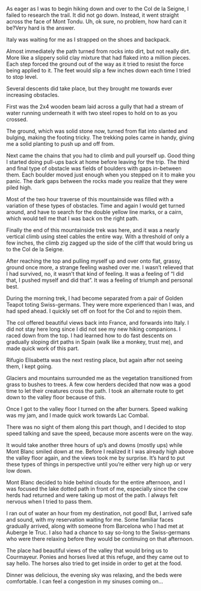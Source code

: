 As eager as I was to begin hiking down and over to the Col de la Seigne, I failed to research the trail. It did not go down. Instead, it went straight across the face of Mont Tondu. Uh, ok sure, no problem, how hard can it be?Very hard is the answer.

Italy was waiting for me as I strapped on the shoes and backpack.

Almost immediately the path turned from rocks into dirt, but not really dirt. More like a slippery solid clay mixture that had flaked into a million pieces. Each step forced the ground out of the way as it tried to resist the force being applied to it. The feet would slip a few inches down each time I tried to stop level.

Several descents did take place, but they brought me towards ever increasing obstacles.

First was the 2x4 wooden beam laid across a gully that had a stream of water running underneath it with two steel ropes to hold on to as you crossed.

The ground, which was solid stone now, turned from flat into slanted and bulging, making the footing tricky. The trekking poles came in handy, giving me a solid planting to push up and off from.

Next came the chains that you had to climb and pull yourself up. Good thing I started doing pull-ups back at home before leaving for the trip. The third and final type of obstacle was fields of boulders with gaps in-between them. Each boulder moved just enough when you stepped on it to make you panic. The dark gaps between the rocks made you realize that they were piled high.

Most of the two hour traverse of this mountainside was filled with a variation of these types of obstacles. Time and again I would get turned around, and have to search for the double yellow line marks, or a cairn, which would tell me that I was back on the right path.

Finally the end of this mountainside trek was here, and it was a nearly vertical climb using steel cables the entire way. With a threshold of only a few inches, the climb zig zagged up the side of the cliff that would bring us to the Col de la Seigne.

After reaching the top and pulling myself up and over onto flat, grassy, ground once more, a strange feeling washed over me. I wasn’t relieved that I had survived, no, it wasn’t that kind of feeling. It was a feeling of “I did that, I pushed myself and did that”. It was a feeling of triumph and personal best.

During the morning trek, I had become separated from a pair of Golden Teapot toting Swiss-germans. They were more experienced than I was, and had sped ahead. I quickly set off on foot for the Col and to rejoin them.

The col offered beautiful views back into France, and forwards into Italy. I did not stay here long since I did not see my new hiking companions. I raced down from the top. I had learned how to do fast descents on gradually sloping dirt paths in Spain (walk like a monkey, trust me), and made quick work of this part.

Rifugio Elisabetta was the next resting place, but again after not seeing them, I kept going.

Glaciers and mountains surrounded me as the vegetation transitioned from grass to bushes to trees. A few cow herders decided that now was a good time to let their creatures cross the path. I took an alternate route to get down to the valley floor because of this.

Once I got to the valley floor I turned on the after burners. Speed walking was my jam, and I made quick work towards Lac Combal.

There was no sight of them along this part though, and I decided to stop speed talking and save the speed, because more ascents were on the way.

It would take another three hours of up’s and downs (mostly ups) while Mont Blanc smiled down at me. Before I realized it I was already high above the valley floor again, and the views took me by surprise. It’s hard to put these types of things in perspective until you’re either very high up or very low down.

Mont Blanc decided to hide behind clouds for the entire afternoon, and I was focused the lake dotted path in front of me, especially since the cow herds had returned and were taking up most of the path. I always felt nervous when I tried to pass them.

I ran out of water an hour from my destination, not good! But, I arrived safe and sound, with my reservation waiting for me. Some familiar faces gradually arrived, along with someone from Barcelona who I had met at Auberge le Truc. I also had a chance to say so-long to the Swiss-germans who were there relaxing before they would be continuing on that afternoon.

The place had beautiful views of the valley that would bring us to Courmayeur. Ponies and horses lived at this refuge, and they came out to say hello. The horses also tried to get inside in order to get at the food.

Dinner was delicious, the evening sky was relaxing, and the beds were comfortable. I can feel a congestion in my sinuses coming on…
